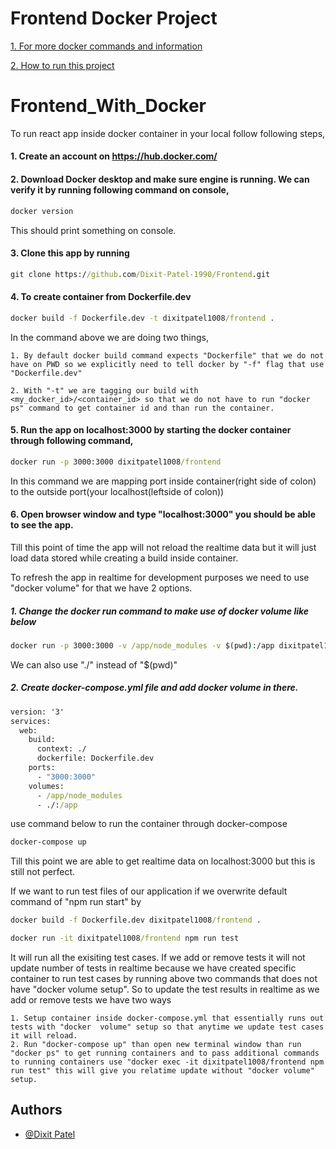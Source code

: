 
# Frontend Docker Project


[1. For more docker commands and information](https://github.com/Dixit-Patel-1990/Docker)

[2. How to run this project](#Frontend_With_Docker)

# Frontend_With_Docker

To run react app inside docker container in your local follow following steps,

#### 1. Create an account on https://hub.docker.com/

#### 2. Download Docker desktop and make sure engine is running. We can verify it by running following command on console,
```cmd
docker version
```
This should print something on console.

#### 3. Clone this app by running
```cmd
git clone https://github.com/Dixit-Patel-1990/Frontend.git
```

#### 4. To create container from Dockerfile.dev
```cmd
docker build -f Dockerfile.dev -t dixitpatel1008/frontend .
```

In the command above we are doing two things,

    1. By default docker build command expects "Dockerfile" that we do not have on PWD so we explicitly need to tell docker by "-f" flag that use "Dockerfile.dev"

    2. With "-t" we are tagging our build with <my_docker_id>/<container_id> so that we do not have to run "docker ps" command to get container id and than run the container.

#### 5. Run the app on localhost:3000 by starting the docker container through following command,
```cmd
docker run -p 3000:3000 dixitpatel1008/frontend
```

In this command we are mapping port inside container(right side of colon) to the outside port(your localhost(leftside of colon))

#### 6. Open browser window and type "localhost:3000" you should be able to see the app.

Till this point of time the app will not reload the realtime data but it will just load data stored while creating a build inside container.

To refresh the app in realtime for development purposes we need to use "docker volume" for that we have 2 options.
    
##### 1. Change the docker run command to make use of docker volume like below
```cmd
docker run -p 3000:3000 -v /app/node_modules -v $(pwd):/app dixitpatel1008/frontend
```

We can also use "./" instead of "$(pwd)"

##### 2. Create docker-compose.yml file and add docker volume in there.

```cmd
version: '3'
services:
  web:
    build: 
      context: ./
      dockerfile: Dockerfile.dev
    ports:
      - "3000:3000"
    volumes:
      - /app/node_modules
      - ./:/app
```

use command below to run the container through docker-compose
```cmd
docker-compose up
```

Till this point we are able to get realtime data on localhost:3000 but this is still not perfect.

If we want to run test files of our application if we overwrite default command of "npm run start" by

```cmd
docker build -f Dockerfile.dev dixitpatel1008/frontend .

docker run -it dixitpatel1008/frontend npm run test
```

It will run all the exisiting test cases. If we add or remove tests it will not update number of tests in realtime because we have created specific container to run test cases by running above two commands that does not have "docker volume setup". So to update the test results in realtime as we add or remove tests we have two ways 

    1. Setup container inside docker-compose.yml that essentially runs out tests with "docker  volume" setup so that anytime we update test cases it will reload.
    2. Run "docker-compose up" than open new terminal window than run "docker ps" to get running containers and to pass additional commands to running containers use "docker exec -it dixitpatel1008/frontend npm run test" this will give you relatime update without "docker volume" setup.

## Authors
- [@Dixit Patel](https://github.com/Dixit-Patel-1990/Docker)
